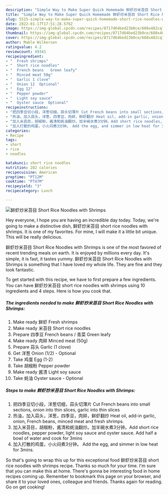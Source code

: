 ```yaml
---
description: "Simple Way to Make Super Quick Homemade 鲜虾炒米苔目 Short Rice Noodles with Shrimps"
title: "Simple Way to Make Super Quick Homemade 鲜虾炒米苔目 Short Rice Noodles with Shrimps"
slug: 5515-simple-way-to-make-super-quick-homemade-short-rice-noodles-with-shrimps
date: 2022-01-17T17:51:28.576Z
image: https://img-global.cpcdn.com/recipes/8717d64bed23b0ce/680x482cq70/鲜虾炒米苔目-short-rice-noodles-with-shrimps-recipe-main-photo.jpg
thumbnail: https://img-global.cpcdn.com/recipes/8717d64bed23b0ce/680x482cq70/鲜虾炒米苔目-short-rice-noodles-with-shrimps-recipe-main-photo.jpg
cover: https://img-global.cpcdn.com/recipes/8717d64bed23b0ce/680x482cq70/鲜虾炒米苔目-short-rice-noodles-with-shrimps-recipe-main-photo.jpg
author: Mable Wilkerson
ratingvalue: 4.2
reviewcount: 49341
recipeingredient:
- "  Fresh shrimps"
- "  Short rice noodles"
- "  French beans   Green leafy"
- "  Minced meat 50g"
- "  Garlic 1 clove"
- "  Onion 12  Optional"
- "  Egg 12"
- "  Pepper powder"
- "  Light soy sauce"
- "  Oyster sauce  Optional"
recipeinstructions:
- "把四季豆切小段，洋葱切细，蒜头切薄片 Cut French beans into small sections, onion into thin slices, garlic into thin slices"
- "热油，加入蒜头，洋葱，四季豆，肉碎，鲜虾翻炒 Heat oil, add-in garlic, onion, French beans, minced meat and fresh shrimps."
- "加入米苔目，胡椒粉，酱清和蚝油翻炒。加半碗水煮3分钟。Add short rice noodles, pepper powder, light soy sauce and oyster sauce. Add half a bowl of water and cook for 3mins"
- "加入打散的鸡蛋，小火闷煮3分钟。 Add the egg, and simmer in low heat for 3mins."
categories:
- Recipe
tags:
- short
- rice
- noodles

katakunci: short rice noodles 
nutrition: 282 calories
recipecuisine: American
preptime: "PT12M"
cooktime: "PT47M"
recipeyield: "3"
recipecategory: Lunch

---
```



![鲜虾炒米苔目 Short Rice Noodles with Shrimps](https://img-global.cpcdn.com/recipes/8717d64bed23b0ce/680x482cq70/鲜虾炒米苔目-short-rice-noodles-with-shrimps-recipe-main-photo.jpg)

Hey everyone, I hope you are having an incredible day today. Today, we're going to make a distinctive dish, 鲜虾炒米苔目 short rice noodles with shrimps. It is one of my favorites. For mine, I will make it a little bit unique. This will be really delicious.

鲜虾炒米苔目 Short Rice Noodles with Shrimps is one of the most favored of recent trending meals on earth. It is enjoyed by millions every day. It's simple, it is fast, it tastes yummy. 鲜虾炒米苔目 Short Rice Noodles with Shrimps is something that I have loved my whole life. They are fine and they look fantastic.




To get started with this recipe, we have to first prepare a few ingredients. You can have 鲜虾炒米苔目 short rice noodles with shrimps using 10 ingredients and 4 steps. Here is how you cook that.

<!--inarticleads1-->

##### The ingredients needed to make 鲜虾炒米苔目 Short Rice Noodles with Shrimps:

1. Make ready  鲜虾 Fresh shrimps
1. Make ready  米苔目 Short rice noodles
1. Prepare  四季豆 French beans / 青菜 Green leafy
1. Make ready  肉碎 Minced meat (50g)
1. Prepare  蒜头 Garlic (1 clove)
1. Get  洋葱 Onion (1/2) - Optional
1. Take  鸡蛋 Egg (1-2)
1. Take  胡椒粉 Pepper powder
1. Make ready  酱清 Light soy sauce
1. Take  蚝油 Oyster sauce - Optional




<!--inarticleads2-->

##### Steps to make 鲜虾炒米苔目 Short Rice Noodles with Shrimps:

1. 把四季豆切小段，洋葱切细，蒜头切薄片 Cut French beans into small sections, onion into thin slices, garlic into thin slices
1. 热油，加入蒜头，洋葱，四季豆，肉碎，鲜虾翻炒 Heat oil, add-in garlic, onion, French beans, minced meat and fresh shrimps.
1. 加入米苔目，胡椒粉，酱清和蚝油翻炒。加半碗水煮3分钟。Add short rice noodles, pepper powder, light soy sauce and oyster sauce. Add half a bowl of water and cook for 3mins
1. 加入打散的鸡蛋，小火闷煮3分钟。 Add the egg, and simmer in low heat for 3mins.




So that's going to wrap this up for this exceptional food 鲜虾炒米苔目 short rice noodles with shrimps recipe. Thanks so much for your time. I'm sure that you can make this at home. There's gonna be interesting food in home recipes coming up. Remember to bookmark this page on your browser, and share it to your loved ones, colleague and friends. Thanks again for reading. Go on get cooking!
